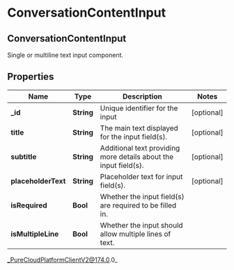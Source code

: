 # ConversationContentInput

## ConversationContentInput
Single or multiline text input component.

## Properties

|Name | Type | Description | Notes|
|------------ | ------------- | ------------- | -------------|
| **_id** | **String** | Unique identifier for the input | [optional] |
| **title** | **String** | The main text displayed for the input field(s). | [optional] |
| **subtitle** | **String** | Additional text providing more details about the input field(s). | [optional] |
| **placeholderText** | **String** | Placeholder text for input field(s). | [optional] |
| **isRequired** | **Bool** | Whether the input field(s) are required to be filled in. | |
| **isMultipleLine** | **Bool** | Whether the input should allow multiple lines of text. | |



_PureCloudPlatformClientV2@174.0.0_
